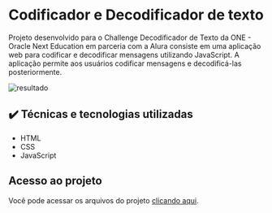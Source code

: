 # Codificador e Decodificador de texto 

Projeto desenvolvido para o Challenge Decodificador de Texto da ONE - Oracle Next Education em parceria com a Alura consiste em uma aplicação web para codificar e decodificar mensagens utilizando JavaScript. A aplicação permite aos usuários codificar mensagens e decodificá-las posteriormente.

![resultado](https://github.com/user-attachments/assets/487c9b80-c3f6-4983-913b-9e92dd505665)

## ✔️ Técnicas e tecnologias utilizadas

- HTML
- CSS
- JavaScript

## Acesso ao projeto

Você pode acessar os arquivos do projeto [clicando aqui](https://github.com/tainarrr/decodificador).
